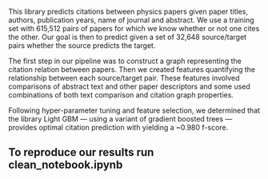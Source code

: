 This library predicts citations between physics papers given paper titles, authors, publication years, name of journal and abstract. We use a training set with 615,512 pairs of papers for which we know whether or not one cites the other. Our goal is then to predict given a set of 32,648 source/target pairs whether the source predicts the target. 

The first step in our pipeline was to construct a graph representing the citation relation between papers. Then we created features quantifying the relationship between each source/target pair. These features involved comparisons of abstract text and other paper descriptors and some used combinations of both text comparison and citation graph properties.

Following hyper-parameter tuning and feature selection, we determined that the library Light GBM — using a variant of gradient boosted trees — provides optimal citation prediction with yielding a ~0.980 f-score. 


## To reproduce our results run clean_notebook.ipynb
